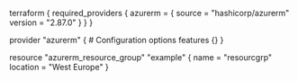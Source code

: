 terraform {
  required_providers {
    azurerm = {
      source = "hashicorp/azurerm"
      version = "2.87.0"
    }
  }
}

provider "azurerm" { 
     # Configuration options
    features {}
}

resource "azurerm_resource_group" "example" {
  name     = "resourcgrp"
  location = "West Europe"
}
